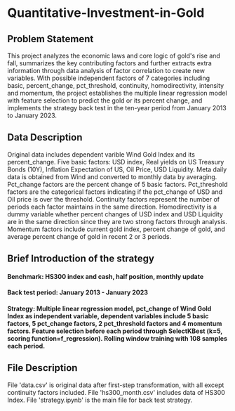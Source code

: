 # Quantitative-Investment-in-Gold

## Problem Statement
This project analyzes the economic laws and core logic of gold's rise and fall, summarizes the key contributing factors and further extracts extra information through data analysis of factor correlation to create new variables. With possible independent factors of 7 categories including basic, percent_change, pct_threshold, continuity, homodirectivity, intensity and momentum, the project establishes the multiple linear regression model with feature selection to predict the gold or its percent change, and implements the strategy back test in the ten-year period from January 2013 to January 2023.

## Data Description
Original data includes dependent varible Wind Gold Index and its percent_change. Five basic factors: USD index, Real yields on US Treasury Bonds (10Y), Inflation Expectation of US, Oil Price, USD Liquidity. Meta daily data is obtained from Wind and converted to monthly data by averaging. Pct_change factors are the percent change of 5 basic factors. Pct_threshold factors are the categorical factors indicating if the pct_change of USD and Oil price is over the threshold. Continuity factors represent the number of periods each factor maintains in the same direction. Homodirectivity is a dummy variable whether percent changes of USD index and USD Liquidity are in the same direction since they are two strong factors through analysis. Momentum factors include current gold index, percent change of gold, and average percent change of gold in recent 2 or 3 periods.

## Brief Introduction of the strategy
#### Benchmark: HS300 index and cash, half position, monthly update
#### Back test period: January 2013 - January 2023
#### Strategy: Multiple linear regression model, pct_change of Wind Gold Index as independent variable, dependent variables include 5 basic factors, 5 pct_change factors, 2 pct_threshold factors and 4 momentum factors. Feature selection before each period through SelectKBest (k=5, scoring function=f_regression). Rolling window training with 108 samples each period.

## File Description
File 'data.csv' is original data after first-step transformation, with all except continuity factors included.
File 'hs300_month.csv' includes data of HS300 Index.
File 'strategy.ipynb' is the main file for back test strategy.
